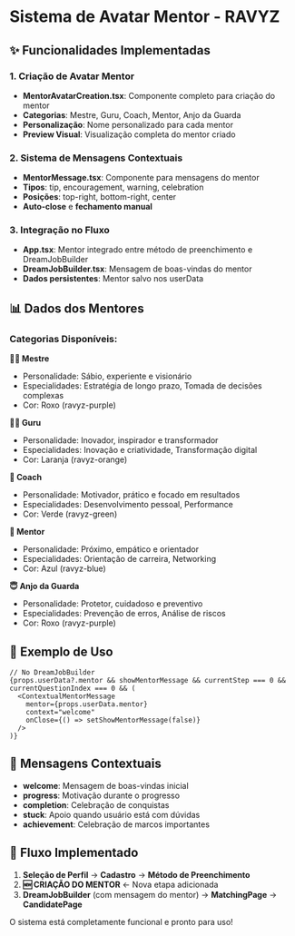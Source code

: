 # Sistema de Avatar Mentor - RAVYZ

## ✨ Funcionalidades Implementadas

### 1. **Criação de Avatar Mentor**
- **MentorAvatarCreation.tsx**: Componente completo para criação do mentor
- **Categorias**: Mestre, Guru, Coach, Mentor, Anjo da Guarda
- **Personalização**: Nome personalizado para cada mentor
- **Preview Visual**: Visualização completa do mentor criado

### 2. **Sistema de Mensagens Contextuais**
- **MentorMessage.tsx**: Componente para mensagens do mentor
- **Tipos**: tip, encouragement, warning, celebration
- **Posições**: top-right, bottom-right, center
- **Auto-close** e **fechamento manual**

### 3. **Integração no Fluxo**
- **App.tsx**: Mentor integrado entre método de preenchimento e DreamJobBuilder
- **DreamJobBuilder.tsx**: Mensagem de boas-vindas do mentor
- **Dados persistentes**: Mentor salvo nos userData

## 📊 Dados dos Mentores

### Categorias Disponíveis:

**🧙‍♂️ Mestre**
- Personalidade: Sábio, experiente e visionário
- Especialidades: Estratégia de longo prazo, Tomada de decisões complexas
- Cor: Roxo (ravyz-purple)

**🧘‍♀️ Guru** 
- Personalidade: Inovador, inspirador e transformador
- Especialidades: Inovação e criatividade, Transformação digital
- Cor: Laranja (ravyz-orange)

**💪 Coach**
- Personalidade: Motivador, prático e focado em resultados
- Especialidades: Desenvolvimento pessoal, Performance
- Cor: Verde (ravyz-green)

**🤝 Mentor**
- Personalidade: Próximo, empático e orientador
- Especialidades: Orientação de carreira, Networking
- Cor: Azul (ravyz-blue)

**😇 Anjo da Guarda**
- Personalidade: Protetor, cuidadoso e preventivo
- Especialidades: Prevenção de erros, Análise de riscos
- Cor: Roxo (ravyz-purple)

## 🎯 Exemplo de Uso

```tsx
// No DreamJobBuilder
{props.userData?.mentor && showMentorMessage && currentStep === 0 && currentQuestionIndex === 0 && (
  <ContextualMentorMessage
    mentor={props.userData.mentor}
    context="welcome"
    onClose={() => setShowMentorMessage(false)}
  />
)}
```

## 📝 Mensagens Contextuais

- **welcome**: Mensagem de boas-vindas inicial
- **progress**: Motivação durante o progresso
- **completion**: Celebração de conquistas
- **stuck**: Apoio quando usuário está com dúvidas
- **achievement**: Celebração de marcos importantes

## 🔄 Fluxo Implementado

1. **Seleção de Perfil** → **Cadastro** → **Método de Preenchimento**
2. **🆕 CRIAÇÃO DO MENTOR** ← Nova etapa adicionada
3. **DreamJobBuilder** (com mensagem do mentor) → **MatchingPage** → **CandidatePage**

O sistema está completamente funcional e pronto para uso!